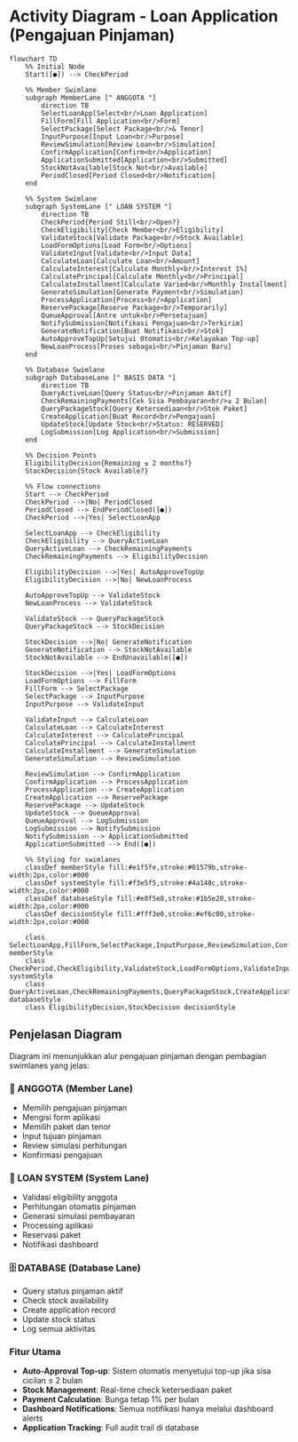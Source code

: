 # Activity Diagram - Loan Application (Pengajuan Pinjaman)

```mermaid
flowchart TD
    %% Initial Node
    Start([●]) --> CheckPeriod
    
    %% Member Swimlane
    subgraph MemberLane [" ANGGOTA "]
        direction TB
        SelectLoanApp[Select<br/>Loan Application]
        FillForm[Fill Application<br/>Form]
        SelectPackage[Select Package<br/>& Tenor]
        InputPurpose[Input Loan<br/>Purpose]
        ReviewSimulation[Review Loan<br/>Simulation]
        ConfirmApplication[Confirm<br/>Application]
        ApplicationSubmitted[Application<br/>Submitted]
        StockNotAvailable[Stock Not<br/>Available]
        PeriodClosed[Period Closed<br/>Notification]
    end
    
    %% System Swimlane
    subgraph SystemLane [" LOAN SYSTEM "]
        direction TB
        CheckPeriod{Period Still<br/>Open?}
        CheckEligibility[Check Member<br/>Eligibility]
        ValidateStock[Validate Package<br/>Stock Available]
        LoadFormOptions[Load Form<br/>Options]
        ValidateInput[Validate<br/>Input Data]
        CalculateLoan[Calculate Loan<br/>Amount]
        CalculateInterest[Calculate Monthly<br/>Interest 1%]
        CalculatePrincipal[Calculate Monthly<br/>Principal]
        CalculateInstallment[Calculate Varied<br/>Monthly Installment]
        GenerateSimulation[Generate Payment<br/>Simulation]
        ProcessApplication[Process<br/>Application]
        ReservePackage[Reserve Package<br/>Temporarily]
        QueueApproval[Antre untuk<br/>Persetujuan]
        NotifySubmission[Notifikasi Pengajuan<br/>Terkirim]
        GenerateNotification[Buat Notifikasi<br/>Stok]
        AutoApproveTopUp[Setujui Otomatis<br/>Kelayakan Top-up]
        NewLoanProcess[Proses sebagai<br/>Pinjaman Baru]
    end
    
    %% Database Swimlane
    subgraph DatabaseLane [" BASIS DATA "]
        direction TB
        QueryActiveLoan[Query Status<br/>Pinjaman Aktif]
        CheckRemainingPayments[Cek Sisa Pembayaran<br/>≤ 2 Bulan]
        QueryPackageStock[Query Ketersediaan<br/>Stok Paket]
        CreateApplication[Buat Record<br/>Pengajuan]
        UpdateStock[Update Stock<br/>Status: RESERVED]
        LogSubmission[Log Application<br/>Submission]
    end
    
    %% Decision Points
    EligibilityDecision{Remaining ≤ 2 months?}
    StockDecision{Stock Available?}
    
    %% Flow connections
    Start --> CheckPeriod
    CheckPeriod -->|No| PeriodClosed
    PeriodClosed --> EndPeriodClosed([●])
    CheckPeriod -->|Yes| SelectLoanApp
    
    SelectLoanApp --> CheckEligibility
    CheckEligibility --> QueryActiveLoan
    QueryActiveLoan --> CheckRemainingPayments
    CheckRemainingPayments --> EligibilityDecision
    
    EligibilityDecision -->|Yes| AutoApproveTopUp
    EligibilityDecision -->|No| NewLoanProcess
    
    AutoApproveTopUp --> ValidateStock
    NewLoanProcess --> ValidateStock
    
    ValidateStock --> QueryPackageStock
    QueryPackageStock --> StockDecision
    
    StockDecision -->|No| GenerateNotification
    GenerateNotification --> StockNotAvailable
    StockNotAvailable --> EndUnavailable([●])
    
    StockDecision -->|Yes| LoadFormOptions
    LoadFormOptions --> FillForm
    FillForm --> SelectPackage
    SelectPackage --> InputPurpose
    InputPurpose --> ValidateInput
    
    ValidateInput --> CalculateLoan
    CalculateLoan --> CalculateInterest
    CalculateInterest --> CalculatePrincipal
    CalculatePrincipal --> CalculateInstallment
    CalculateInstallment --> GenerateSimulation
    GenerateSimulation --> ReviewSimulation
    
    ReviewSimulation --> ConfirmApplication
    ConfirmApplication --> ProcessApplication
    ProcessApplication --> CreateApplication
    CreateApplication --> ReservePackage
    ReservePackage --> UpdateStock
    UpdateStock --> QueueApproval
    QueueApproval --> LogSubmission
    LogSubmission --> NotifySubmission
    NotifySubmission --> ApplicationSubmitted
    ApplicationSubmitted --> End([●])
    
    %% Styling for swimlanes
    classDef memberStyle fill:#e1f5fe,stroke:#01579b,stroke-width:2px,color:#000
    classDef systemStyle fill:#f3e5f5,stroke:#4a148c,stroke-width:2px,color:#000
    classDef databaseStyle fill:#e8f5e8,stroke:#1b5e20,stroke-width:2px,color:#000
    classDef decisionStyle fill:#fff3e0,stroke:#ef6c00,stroke-width:2px,color:#000
    
    class SelectLoanApp,FillForm,SelectPackage,InputPurpose,ReviewSimulation,ConfirmApplication,ApplicationSubmitted,StockNotAvailable,PeriodClosed memberStyle
    class CheckPeriod,CheckEligibility,ValidateStock,LoadFormOptions,ValidateInput,CalculateLoan,CalculateInterest,CalculatePrincipal,CalculateInstallment,GenerateSimulation,ProcessApplication,ReservePackage,QueueApproval,NotifySubmission,GenerateNotification,AutoApproveTopUp,NewLoanProcess systemStyle
    class QueryActiveLoan,CheckRemainingPayments,QueryPackageStock,CreateApplication,UpdateStock,LogSubmission databaseStyle
    class EligibilityDecision,StockDecision decisionStyle
```

## Penjelasan Diagram

Diagram ini menunjukkan alur pengajuan pinjaman dengan pembagian swimlanes yang jelas:

### 👥 ANGGOTA (Member Lane)
- Memilih pengajuan pinjaman
- Mengisi form aplikasi
- Memilih paket dan tenor
- Input tujuan pinjaman
- Review simulasi perhitungan
- Konfirmasi pengajuan

### 🤖 LOAN SYSTEM (System Lane)
- Validasi eligibility anggota
- Perhitungan otomatis pinjaman
- Generasi simulasi pembayaran
- Processing aplikasi
- Reservasi paket
- Notifikasi dashboard

### 🗄️ DATABASE (Database Lane)
- Query status pinjaman aktif
- Check stock availability
- Create application record
- Update stock status
- Log semua aktivitas

### Fitur Utama
- **Auto-Approval Top-up**: Sistem otomatis menyetujui top-up jika sisa cicilan ≤ 2 bulan
- **Stock Management**: Real-time check ketersediaan paket
- **Payment Calculation**: Bunga tetap 1% per bulan
- **Dashboard Notifications**: Semua notifikasi hanya melalui dashboard alerts
- **Application Tracking**: Full audit trail di database
